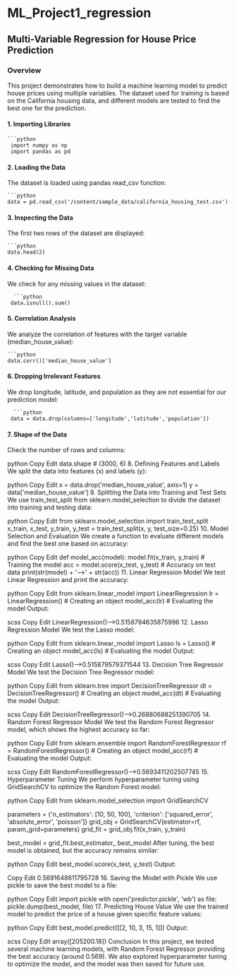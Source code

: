 # ML_Project1_regression
## Multi-Variable Regression for House Price Prediction
### Overview
This project demonstrates how to build a machine learning model to predict house prices using multiple variables. The dataset used for training is based on the California housing data, and different models are tested to find the best one for the prediction.
#### 1. Importing Libraries
    ```python
     import numpy as np
     import pandas as pd

#### 2. Loading the Data
The dataset is loaded using pandas read_csv function:

    ```python
    data = pd.read_csv('/content/sample_data/california_housing_test.csv')

#### 3. Inspecting the Data
The first two rows of the dataset are displayed:

    ```python
    data.head(2)
   
#### 4. Checking for Missing Data
We check for any missing values in the dataset:

      ```python
     data.isnull().sum()

#### 5. Correlation Analysis
We analyze the correlation of features with the target variable (median_house_value):

    ```python
    data.corr()['median_house_value']

#### 6. Dropping Irrelevant Features
We drop longitude, latitude, and population as they are not essential for our prediction model:

      ```python
     data = data.drop(columns=['longitude','latitude','population'])

#### 7. Shape of the Data
Check the number of rows and columns:

python
Copy
Edit
data.shape  # (3000, 6)
8. Defining Features and Labels
We split the data into features (x) and labels (y):

python
Copy
Edit
x = data.drop('median_house_value', axis=1)
y = data['median_house_value']
9. Splitting the Data into Training and Test Sets
We use train_test_split from sklearn.model_selection to divide the dataset into training and testing data:

python
Copy
Edit
from sklearn.model_selection import train_test_split
x_train, x_test, y_train, y_test = train_test_split(x, y, test_size=0.25)
10. Model Selection and Evaluation
We create a function to evaluate different models and find the best one based on accuracy:

python
Copy
Edit
def model_acc(model):
    model.fit(x_train, y_train)    # Training the model
    acc = model.score(x_test, y_test)  # Accuracy on test data
    print(str(model) + '-->' + str(acc))
11. Linear Regression Model
We test Linear Regression and print the accuracy:

python
Copy
Edit
from sklearn.linear_model import LinearRegression
lr = LinearRegression()  # Creating an object
model_acc(lr)  # Evaluating the model
Output:

scss
Copy
Edit
LinearRegression()-->0.5158794635875996
12. Lasso Regression Model
We test the Lasso model:

python
Copy
Edit
from sklearn.linear_model import Lasso
ls = Lasso()  # Creating an object
model_acc(ls)  # Evaluating the model
Output:

scss
Copy
Edit
Lasso()-->0.515879579371544
13. Decision Tree Regressor Model
We test the Decision Tree Regressor model:

python
Copy
Edit
from sklearn.tree import DecisionTreeRegressor
dt = DecisionTreeRegressor()  # Creating an object
model_acc(dt)  # Evaluating the model
Output:

scss
Copy
Edit
DecisionTreeRegressor()-->0.26880688251390705
14. Random Forest Regressor Model
We test the Random Forest Regressor model, which shows the highest accuracy so far:

python
Copy
Edit
from sklearn.ensemble import RandomForestRegressor
rf = RandomForestRegressor()  # Creating an object
model_acc(rf)  # Evaluating the model
Output:

scss
Copy
Edit
RandomForestRegressor()-->0.5693411202507745
15. Hyperparameter Tuning
We perform hyperparameter tuning using GridSearchCV to optimize the Random Forest model:

python
Copy
Edit
from sklearn.model_selection import GridSearchCV

parameters = {'n_estimators': [10, 50, 100], 'criterion': ['squared_error', 'absolute_error', 'poisson']}
grid_obj = GridSearchCV(estimator=rf, param_grid=parameters)
grid_fit = grid_obj.fit(x_train, y_train)

best_model = grid_fit.best_estimator_
best_model
After tuning, the best model is obtained, but the accuracy remains similar:

python
Copy
Edit
best_model.score(x_test, y_test)
Output:

Copy
Edit
0.5691648611795728
16. Saving the Model with Pickle
We use pickle to save the best model to a file:

python
Copy
Edit
import pickle
with open('predictor.pickle', 'wb') as file:
    pickle.dump(best_model, file)
17. Predicting House Value
We use the trained model to predict the price of a house given specific feature values:

python
Copy
Edit
best_model.predict([[2, 10, 3, 15, 1]])
Output:

scss
Copy
Edit
array([205200.18])
Conclusion
In this project, we tested several machine learning models, with Random Forest Regressor providing the best accuracy (around 0.569). We also explored hyperparameter tuning to optimize the model, and the model was then saved for future use.
